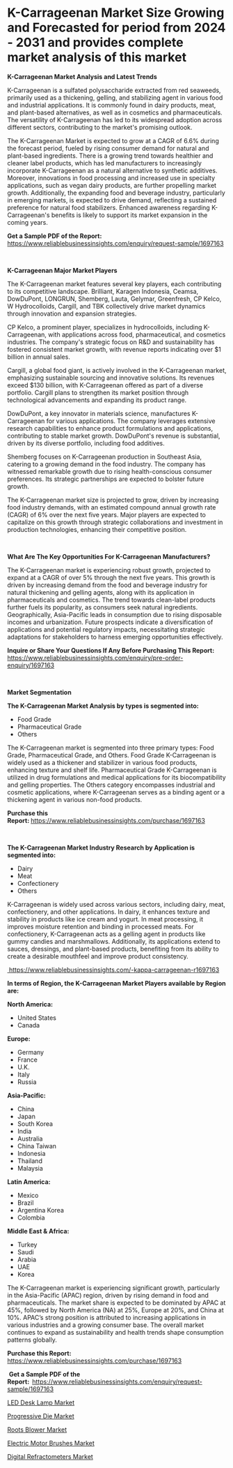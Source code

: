 <p><h1>Κ-Carrageenan Market Size Growing and Forecasted for period from 2024 - 2031 and provides complete market analysis of this market</h1></p><p><strong>Κ-Carrageenan Market Analysis and Latest Trends</strong></p>
<p><p>K-Carrageenan is a sulfated polysaccharide extracted from red seaweeds, primarily used as a thickening, gelling, and stabilizing agent in various food and industrial applications. It is commonly found in dairy products, meat, and plant-based alternatives, as well as in cosmetics and pharmaceuticals. The versatility of K-Carrageenan has led to its widespread adoption across different sectors, contributing to the market's promising outlook.</p><p>The K-Carrageenan Market is expected to grow at a CAGR of 6.6% during the forecast period, fueled by rising consumer demand for natural and plant-based ingredients. There is a growing trend towards healthier and cleaner label products, which has led manufacturers to increasingly incorporate K-Carrageenan as a natural alternative to synthetic additives. Moreover, innovations in food processing and increased use in specialty applications, such as vegan dairy products, are further propelling market growth. Additionally, the expanding food and beverage industry, particularly in emerging markets, is expected to drive demand, reflecting a sustained preference for natural food stabilizers. Enhanced awareness regarding K-Carrageenan's benefits is likely to support its market expansion in the coming years.</p></p>
<p><strong>Get a Sample PDF of the Report:&nbsp;</strong> <a href="https://www.reliablebusinessinsights.com/enquiry/request-sample/1697163?utm_campaign=1138&utm_medium=2&utm_source=Github&utm_content=ia&utm_term=20102024&utm_id=k-carrageenan">https://www.reliablebusinessinsights.com/enquiry/request-sample/1697163</a></p>
<p>&nbsp;</p>
<p><strong>Κ-Carrageenan Major Market Players</strong></p>
<p><p>The K-Carrageenan market features several key players, each contributing to its competitive landscape. Brilliant, Karagen Indonesia, Ceamsa, DowDuPont, LONGRUN, Shemberg, Lauta, Gelymar, Greenfresh, CP Kelco, W Hydrocolloids, Cargill, and TBK collectively drive market dynamics through innovation and expansion strategies.</p><p>CP Kelco, a prominent player, specializes in hydrocolloids, including K-Carrageenan, with applications across food, pharmaceutical, and cosmetics industries. The company's strategic focus on R&D and sustainability has fostered consistent market growth, with revenue reports indicating over $1 billion in annual sales.</p><p>Cargill, a global food giant, is actively involved in the K-Carrageenan market, emphasizing sustainable sourcing and innovative solutions. Its revenues exceed $130 billion, with K-Carrageenan offered as part of a diverse portfolio. Cargill plans to strengthen its market position through technological advancements and expanding its product range.</p><p>DowDuPont, a key innovator in materials science, manufactures K-Carrageenan for various applications. The company leverages extensive research capabilities to enhance product formulations and applications, contributing to stable market growth. DowDuPont's revenue is substantial, driven by its diverse portfolio, including food additives.</p><p>Shemberg focuses on K-Carrageenan production in Southeast Asia, catering to a growing demand in the food industry. The company has witnessed remarkable growth due to rising health-conscious consumer preferences. Its strategic partnerships are expected to bolster future growth.</p><p>The K-Carrageenan market size is projected to grow, driven by increasing food industry demands, with an estimated compound annual growth rate (CAGR) of 6% over the next five years. Major players are expected to capitalize on this growth through strategic collaborations and investment in production technologies, enhancing their competitive position.</p></p>
<p>&nbsp;</p>
<p><strong>What Are The Key Opportunities For Κ-Carrageenan Manufacturers?</strong></p>
<p><p>The K-Carrageenan market is experiencing robust growth, projected to expand at a CAGR of over 5% through the next five years. This growth is driven by increasing demand from the food and beverage industry for natural thickening and gelling agents, along with its application in pharmaceuticals and cosmetics. The trend towards clean-label products further fuels its popularity, as consumers seek natural ingredients. Geographically, Asia-Pacific leads in consumption due to rising disposable incomes and urbanization. Future prospects indicate a diversification of applications and potential regulatory impacts, necessitating strategic adaptations for stakeholders to harness emerging opportunities effectively.</p></p>
<p><strong>Inquire or Share Your Questions If Any Before Purchasing This Report:</strong> <a href="https://www.reliablebusinessinsights.com/enquiry/pre-order-enquiry/1697163?utm_campaign=1138&utm_medium=2&utm_source=Github&utm_content=ia&utm_term=20102024&utm_id=k-carrageenan">https://www.reliablebusinessinsights.com/enquiry/pre-order-enquiry/1697163</a></p>
<p>&nbsp;</p>
<p><strong>Market Segmentation</strong></p>
<p><strong>The Κ-Carrageenan Market Analysis by types is segmented into:</strong></p>
<p><ul><li>Food Grade</li><li>Pharmaceutical Grade</li><li>Others</li></ul></p>
<p><p>The K-Carrageenan market is segmented into three primary types: Food Grade, Pharmaceutical Grade, and Others. Food Grade K-Carrageenan is widely used as a thickener and stabilizer in various food products, enhancing texture and shelf life. Pharmaceutical Grade K-Carrageenan is utilized in drug formulations and medical applications for its biocompatibility and gelling properties. The Others category encompasses industrial and cosmetic applications, where K-Carrageenan serves as a binding agent or a thickening agent in various non-food products.</p></p>
<p><strong>Purchase this Report:&nbsp;</strong><a href="https://www.reliablebusinessinsights.com/purchase/1697163?utm_campaign=1138&utm_medium=2&utm_source=Github&utm_content=ia&utm_term=20102024&utm_id=k-carrageenan">https://www.reliablebusinessinsights.com/purchase/1697163</a></p>
<p>&nbsp;</p>
<p><strong>The Κ-Carrageenan Market Industry Research by Application is segmented into:</strong></p>
<p><ul><li>Dairy</li><li>Meat</li><li>Confectionery</li><li>Others</li></ul></p>
<p><p>K-Carrageenan is widely used across various sectors, including dairy, meat, confectionery, and other applications. In dairy, it enhances texture and stability in products like ice cream and yogurt. In meat processing, it improves moisture retention and binding in processed meats. For confectionery, K-Carrageenan acts as a gelling agent in products like gummy candies and marshmallows. Additionally, its applications extend to sauces, dressings, and plant-based products, benefiting from its ability to create a desirable mouthfeel and improve product consistency.</p></p>
<p><a href="https://www.reliablebusinessinsights.com/-kappa-carrageenan-r1697163?utm_campaign=1138&utm_medium=2&utm_source=Github&utm_content=ia&utm_term=20102024&utm_id=k-carrageenan">&nbsp;https://www.reliablebusinessinsights.com/-kappa-carrageenan-r1697163</a></p>
<p><strong>In terms of Region, the Κ-Carrageenan Market Players available by Region are:</strong></p>
<p>
    <p> <strong> North America: </strong>
        <ul>
            <li>United States</li>
            <li>Canada</li>
        </ul>
        </p> 
    <p> <strong> Europe: </strong>
        <ul>
            <li>Germany</li>
            <li>France</li>
            <li>U.K.</li>
            <li>Italy</li>
            <li>Russia</li>
        </ul>
        </p> 
    <p> <strong> Asia-Pacific: </strong>
        <ul>
            <li>China</li>
            <li>Japan</li>
            <li>South Korea</li>
            <li>India</li>
            <li>Australia</li>
            <li>China Taiwan</li>
            <li>Indonesia</li>
            <li>Thailand</li>
            <li>Malaysia</li>
        </ul>
        </p> 
    <p> <strong> Latin America: </strong>
        <ul>
            <li>Mexico</li>
            <li>Brazil</li>
            <li>Argentina Korea</li>
            <li>Colombia</li>
        </ul>
        </p> 
    <p> <strong> Middle East & Africa: </strong>
        <ul>
            <li>Turkey</li>
            <li>Saudi</li>
            <li>Arabia</li>
            <li>UAE</li>
            <li>Korea</li>
        </ul>
    </p>
    </p>
<p><p>The K-Carrageenan market is experiencing significant growth, particularly in the Asia-Pacific (APAC) region, driven by rising demand in food and pharmaceuticals. The market share is expected to be dominated by APAC at 45%, followed by North America (NA) at 25%, Europe at 20%, and China at 10%. APAC’s strong position is attributed to increasing applications in various industries and a growing consumer base. The overall market continues to expand as sustainability and health trends shape consumption patterns globally.</p></p>
<p><strong>Purchase this Report: </strong><a href="https://www.reliablebusinessinsights.com/purchase/1697163?utm_campaign=1138&utm_medium=2&utm_source=Github&utm_content=ia&utm_term=20102024&utm_id=k-carrageenan">https://www.reliablebusinessinsights.com/purchase/1697163</a></p>
<p>&nbsp;<strong>Get a Sample PDF of the Report:&nbsp;&nbsp;</strong><a href="https://www.reliablebusinessinsights.com/enquiry/request-sample/1697163?utm_campaign=1138&utm_medium=2&utm_source=Github&utm_content=ia&utm_term=20102024&utm_id=k-carrageenan">https://www.reliablebusinessinsights.com/enquiry/request-sample/1697163</a></p>
<p><strong></strong></p>
<p><p><a href="https://github.com/mynearvphamillwd7/Market-Research-Report-List-1/blob/main/led-desk-lamp-market.md?utm_campaign=1138&utm_medium=2&utm_source=Github&utm_content=ia&utm_term=20102024&utm_id=k-carrageenan">LED Desk Lamp Market</a></p><p><a href="https://github.com/khloet8sawender/Market-Research-Report-List-1/blob/main/progressive-die-market.md?utm_campaign=1138&utm_medium=2&utm_source=Github&utm_content=ia&utm_term=20102024&utm_id=k-carrageenan">Progressive Die Market</a></p><p><a href="https://www.linkedin.com/pulse/exploring-roots-blower-market-dynamics-global-trends-future-bwvuf?utm_campaign=1138&utm_medium=2&utm_source=Github&utm_content=ia&utm_term=20102024&utm_id=k-carrageenan">Roots Blower Market</a></p><p><a href="https://issuu.com/reportprime-2/docs/electric-motor-brushes-market-size-_6219a79d5262a0?utm_campaign=1138&utm_medium=2&utm_source=Github&utm_content=ia&utm_term=20102024&utm_id=k-carrageenan">Electric Motor Brushes Market</a></p><p><a href="https://www.linkedin.com/pulse/navigating-digital-refractometers-market-expert-analysis-forecast-hpnkf?utm_campaign=1138&utm_medium=2&utm_source=Github&utm_content=ia&utm_term=20102024&utm_id=k-carrageenan">Digital Refractometers Market</a></p></p>